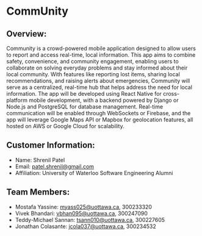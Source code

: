 # CommUnity

## Overview:
Community is a crowd-powered mobile application designed to allow users to report and access real-time, local information. This app aims to combine safety, convenience, and community engagement, enabling users to collaborate on solving everyday problems and stay informed about their local community. With features like reporting lost items, sharing local recommendations, and raising alerts about emergencies, Community will serve as a centralized, real-time hub that helps address the need for local information. The app will be developed using React Native for cross-platform mobile development, with a backend powered by Django or Node.js and PostgreSQL for database management. Real-time communication will be enabled through WebSockets or Firebase, and the app will leverage Google Maps API or Mapbox for geolocation features, all hosted on AWS or Google Cloud for scalability.

## Customer Information:
- Name: Shrenil Patel
- Email: patel.shrenil@gmail.com
- Affiliation: University of Waterloo Software Engineering Alumni

## Team Members:
- Mostafa Yassine: myass025@uottawa.ca, 300233320
- Vivek Bhandari: vbhan095@uottawa.ca, 300247090
- Teddy-Michael Sannan: tsann010@uottawa.ca, 300227605
- Jonathan Colasante: jcola037@uottawa.ca, 300234532
